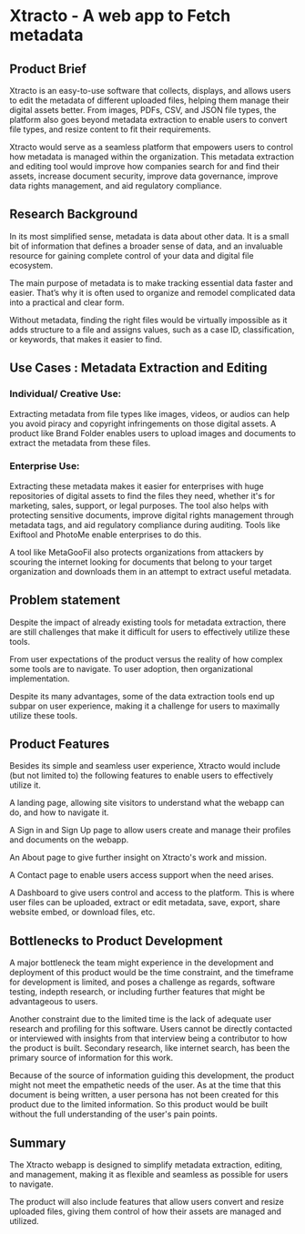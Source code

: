 # Xtracto - A web app to Fetch metadata

## Product Brief 
Xtracto is an easy-to-use software that collects, displays, and allows users to edit the metadata of different uploaded files, helping them manage their digital assets better. From images, PDFs, CSV, and JSON file types, the platform also goes beyond metadata extraction to enable users to convert file types, and resize content to fit their requirements.

Xtracto would serve as a seamless platform that empowers users to control how metadata is managed within the organization. This metadata extraction and editing tool would improve how companies search for and find their assets, increase document security, improve data governance, improve data rights management, and aid regulatory compliance.

## Research Background 
In its most simplified sense, metadata is data about other data. It is a small bit of information that defines a broader sense of data, and an invaluable resource for gaining complete control of your data and digital file ecosystem.

The main purpose of metadata is to make tracking essential data faster and easier. That’s why it is often used to organize and remodel complicated data into a practical and clear form.

Without metadata, finding the right files would be virtually impossible as it adds structure to a file and assigns values, such as a case ID, classification, or keywords, that makes it easier to find. 

## Use Cases : Metadata Extraction and Editing
### Individual/ Creative Use:
Extracting metadata from file types like images, videos, or audios can help you avoid piracy and copyright infringements on those digital assets. A product like Brand Folder enables users to upload images and documents to extract the metadata from these files.

### Enterprise Use: 
Extracting these metadata makes it easier for enterprises with huge repositories of digital assets to find the files they need, whether it's for marketing, sales, support, or legal purposes. The tool also helps with protecting sensitive documents, improve digital rights management through metadata tags, and aid regulatory compliance during auditing. Tools like Exiftool and PhotoMe enable enterprises to do this.

A tool like MetaGooFil also protects organizations from attackers by scouring the internet looking for documents that belong to your target organization and downloads them in an attempt to extract useful metadata.

## Problem statement
Despite the impact of already existing tools for metadata extraction, there are still challenges that make it difficult for users to effectively utilize these tools. 

From user expectations of the product versus the reality of how complex some tools are to navigate. To user adoption, then organizational implementation.

Despite its many advantages, some of the data extraction tools end up subpar on user experience, making it a challenge for users to maximally utilize these tools. 

## Product Features
Besides its simple and seamless user experience, Xtracto would include (but not limited to) the following features to enable users to effectively utilize it. 

A landing page, allowing site visitors to understand what the webapp can do, and how to navigate it. 

A Sign in and Sign Up page to allow users create and manage their profiles and documents on the webapp.

An About page to give further insight on Xtracto's work and mission. 

A Contact page to enable users access support when the need arises.

A Dashboard to give users control and access to the platform. This is where user files can be uploaded, extract or edit metadata, save, export, share website embed, or download files, etc.

    
## Bottlenecks to Product Development
A major bottleneck the team might experience in the development and deployment of this product would be the time constraint, and the timeframe for development is limited, and poses a challenge as regards, software testing, indepth research, or including further features that might be advantageous to users.

Another constraint due to the limited time is the lack of adequate user research and profiling for this software. Users cannot be directly contacted or interviewed with insights from that interview being a contributor to how the product is built. Secondary research, like internet search, has been the primary source of information for this work.

Because of the source of information guiding this development, the product might not meet the empathetic needs of the user. As at the time that this document is being written, a user persona has not been created for this product due to the limited information. So this product would be built without the full understanding of the user's pain points. 


## Summary

The Xtracto webapp is designed to simplify metadata extraction, editing, and management, making it as flexible and seamless as possible for users to navigate. 

The product will also include features that allow users convert and resize uploaded files, giving them control of how their assets are managed and utilized.

